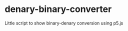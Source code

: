 denary-binary-converter
=======================

Little script to show binary-denary conversion using p5.js
